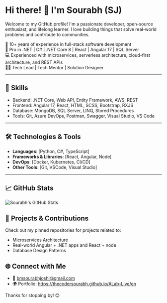 # Hi there! 👋 I'm Sourabh (SJ)

Welcome to my GitHub profile! I'm a passionate developer, open-source enthusiast, and lifelong learner. I love building things that solve real-world problems and contribute to communities.

🚀 10+ years of experience in full-stack software development  
🔧 Pro in .NET | C# | .NET Core 8 | React | Angular 17 | SQL Server  
💻 Experienced with microservices, serverless architecture, cloud-first architecture, and REST APIs  
👨‍💻 Tech Lead | Tech Mentor | Solution Designer  

-------

## 🧠 Skills
- Backend: .NET Core, Web API, Entity Framework, AWS, REST
- Frontend: Angular 17, React, HTML, SCSS, Bootstrap, RXJS
- Database: MongoDB, SQL Server, LINQ, Stored Procedures
- Tools: Git, Azure DevOps, Postman, Swagger, Visual Studio, VS Code
  
-----
  ## 🛠️ Technologies & Tools

- **Languages**: [Python, C#, TypeScript]
- **Frameworks & Libraries**: [React, Angular, Node]
- **DevOps**: [Docker, Kubernetes, CI/CD]
- **Other Tools**: [Git, VSCode, Visual Studio]

---

## 📈 GitHub Stats

![Sourabh's GitHub Stats](https://github-readme-stats.vercel.app/api?username=thecodersourabh&show_icons=true&hide=prs&theme=radical)

## 🔨 Projects & Contributions
Check out my pinned repositories for projects related to:
- Microservices Architecture
- Real-world Angular + .NET apps and React + node
- Database Design Patterns

## 🌐 Connect with Me
- 📧 bmsourabhjoshi@gmail.com
- 🌍 Portfolio: https://thecodersourabh.github.io/ALab-Live/en
  


Thanks for stopping by! 😊
